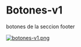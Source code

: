 # Botones-v1
 botones de la seccion footer

[![botones-v1.png](https://i.postimg.cc/g09WVgwc/botones-v1.png)](https://postimg.cc/G4jVrJJ6)
